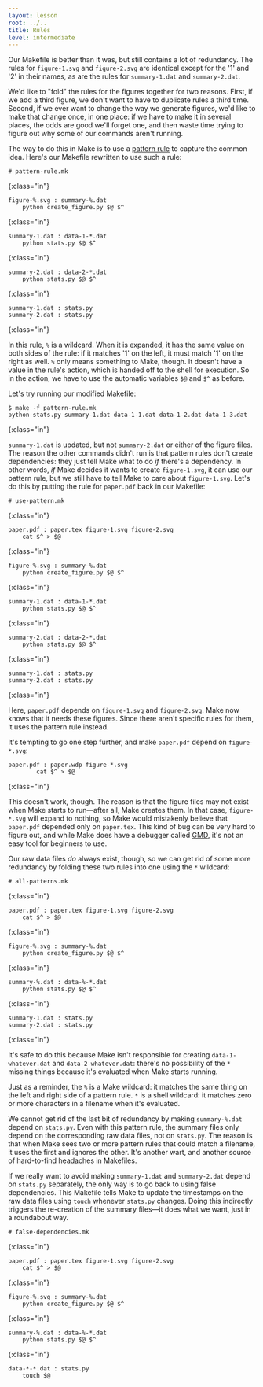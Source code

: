 ```yaml
---
layout: lesson
root: ../..
title: Rules
level: intermediate
---
```

Our Makefile is better than it was, but still contains a lot of redundancy.
The rules for `figure-1.svg` and `figure-2.svg` are identical except for the '1' and '2' in their names,
as are the rules for `summary-1.dat` and `summary-2.dat`.

We'd like to "fold" the rules for the figures together for two reasons.
First, if we add a third figure, we don't want to have to duplicate rules a third time.
Second, if we ever want to change the way we generate figures, we'd like to make that change once, in one place:
if we have to make it in several places, the odds are good we'll forget one,
and then waste time trying to figure out why some of our commands aren't running.

The way to do this in Make is to use a [pattern rule](../../gloss.html#pattern-rule) to capture the common idea.
Here's our Makefile rewritten to use such a rule:

~~~
# pattern-rule.mk
~~~
{:class="in"}

~~~
figure-%.svg : summary-%.dat
    python create_figure.py $@ $^
~~~
{:class="in"}

~~~
summary-1.dat : data-1-*.dat
    python stats.py $@ $^
~~~
{:class="in"}

~~~
summary-2.dat : data-2-*.dat
    python stats.py $@ $^
~~~
{:class="in"}

~~~
summary-1.dat : stats.py
summary-2.dat : stats.py
~~~
{:class="in"}

In this rule, `%` is a wildcard.
When it is expanded, it has the same value on both sides of the rule:
if it matches '1' on the left, it must match '1' on the right as well.
`%` only means something to Make, though.
It doesn't have a value in the rule's action, which is handed off to the shell for execution.
So in the action, we have to use the automatic variables `$@` and `$^` as before.

Let's try running our modified Makefile:

~~~
$ make -f pattern-rule.mk
python stats.py summary-1.dat data-1-1.dat data-1-2.dat data-1-3.dat
~~~
{:class="in"}

`summary-1.dat` is updated, but not `summary-2.dat` or either of the figure files.
The reason the other commands didn't run is that pattern rules don't create dependencies:
they just tell Make what to do *if* there's a dependency.
In other words, *if* Make decides it wants to create `figure-1.svg`, it can use our pattern rule,
but we still have to tell Make to care about `figure-1.svg`.
Let's do this by putting the rule for `paper.pdf` back in our Makefile:

~~~
# use-pattern.mk
~~~
{:class="in"}

~~~
paper.pdf : paper.tex figure-1.svg figure-2.svg
    cat $^ > $@
~~~
{:class="in"}

~~~
figure-%.svg : summary-%.dat
    python create_figure.py $@ $^
~~~
{:class="in"}

~~~
summary-1.dat : data-1-*.dat
    python stats.py $@ $^
~~~
{:class="in"}

~~~
summary-2.dat : data-2-*.dat
    python stats.py $@ $^
~~~
{:class="in"}

~~~
summary-1.dat : stats.py
summary-2.dat : stats.py
~~~
{:class="in"}


Here, `paper.pdf` depends on `figure-1.svg` and `figure-2.svg`.
Make now knows that it needs these figures.
Since there aren't specific rules for them, it uses the pattern rule instead.

It's tempting to go one step further, and make `paper.pdf` depend on `figure-*.svg`:

~~~
paper.pdf : paper.wdp figure-*.svg
        cat $^ > $@
~~~
{:class="in"}

This doesn't work, though.
The reason is that the figure files may not exist when Make starts to run&mdash;after all, Make creates them.
In that case, `figure-*.svg` will expand to nothing,
so Make would mistakenly believe that `paper.pdf` depended only on `paper.tex`.
This kind of bug can be very hard to figure out,
and while Make does have a debugger called [GMD](http://gmd.sourceforge.net/),
it's not an easy tool for beginners to use.

Our raw data files *do* always exist, though, so we can get rid of some more redundancy by folding these two rules into one
using the `*` wildcard:

~~~
# all-patterns.mk
~~~
{:class="in"}

~~~
paper.pdf : paper.tex figure-1.svg figure-2.svg
    cat $^ > $@
~~~
{:class="in"}

~~~
figure-%.svg : summary-%.dat
    python create_figure.py $@ $^
~~~
{:class="in"}

~~~
summary-%.dat : data-%-*.dat
    python stats.py $@ $^
~~~
{:class="in"}

~~~
summary-1.dat : stats.py
summary-2.dat : stats.py
~~~
{:class="in"}

It's safe to do this because Make isn't responsible for creating `data-1-whatever.dat` and `data-2-whatever.dat`:
there's no possibility of the `*` missing things because it's evaluated when Make starts running.

Just as a reminder, the `%` is a Make wildcard:
it matches the same thing on the left and right side of a pattern rule.
`*` is a shell wildcard:
it matches zero or more characters in a filename when it's evaluated.

We cannot get rid of the last bit of redundancy by making `summary-%.dat` depend on `stats.py`.
Even with this pattern rule, the summary files only depend on the corresponding raw data files, not on `stats.py`.
The reason is that when Make sees two or more pattern rules that could match a filename,
it uses the first and ignores the other.
It's another wart, and another source of hard-to-find headaches in Makefiles.

If we really want to avoid making `summary-1.dat` and `summary-2.dat` depend on `stats.py` separately,
the only way is to go back to using false dependencies.
This Makefile tells Make to update the timestamps on the raw data files using `touch` whenever `stats.py` changes.
Doing this indirectly triggers the re-creation of the summary files&mdash;it does what we want, just in a roundabout way.

~~~
# false-dependencies.mk
~~~
{:class="in"}

~~~
paper.pdf : paper.tex figure-1.svg figure-2.svg
    cat $^ > $@
~~~
{:class="in"}

~~~
figure-%.svg : summary-%.dat
    python create_figure.py $@ $^
~~~
{:class="in"}

~~~
summary-%.dat : data-%-*.dat
    python stats.py $@ $^
~~~
{:class="in"}

~~~
data-*-*.dat : stats.py
    touch $@
